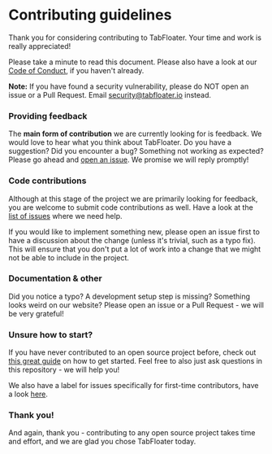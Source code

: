 # Contributing guidelines

Thank you for considering contributing to TabFloater. Your time and work is really appreciated!

Please take a minute to read this document. Please also have a look at our [Code of Conduct](CODE_OF_CONDUCT.md), if you haven't already.

**Note:** If you have found a security vulnerability, please do NOT open an issue or a Pull Request. Email [security@tabfloater.io](mailto:security@tabfloater.io) instead.

### Providing feedback

The **main form of contribution** we are currently looking for is feedback. We would love to hear what you think about TabFloater. Do you have a suggestion? Did you encounter a bug? Something not working as expected? Please go ahead and [open an issue](https://github.com/tabfloater/tabfloater/issues/new/choose). We promise we will reply promptly!

### Code contributions

Although at this stage of the project we are primarily looking for feedback, you are welcome to submit code contributions as well. Have a look at the [list of issues](https://github.com/tabfloater/tabfloater/labels/help%20wanted) where we need help.

If you would like to implement something new, please open an issue first to have a discussion about the change (unless it's trivial, such as a typo fix). This will ensure that you don't put a lot of work into a change that we might not be able to include in the project.

### Documentation & other

Did you notice a typo? A development setup step is missing? Something looks weird on our website? Please open an issue or a Pull Request - we will be very grateful!

### Unsure how to start?

If you have never contributed to an open source project before, check out [this great guide](https://www.firsttimersonly.com/) on how to get started. Feel free to also just ask questions in this repository - we will help you!

We also have a label for issues specifically for first-time contributors, have a look [here](https://github.com/tabfloater/tabfloater/labels/first-timers-only).

### Thank you!

And again, thank you - contributing to any open source project takes time and effort, and we are glad you chose TabFloater today.
